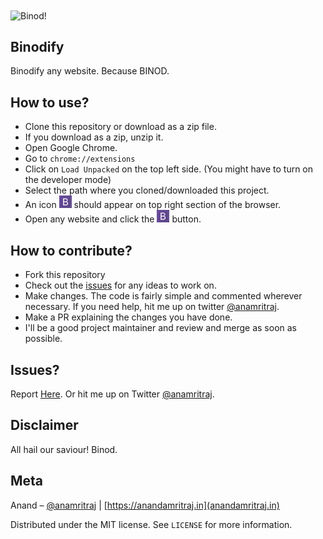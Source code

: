 
<img align="center" width="640" alt="Binod!" src="https://user-images.githubusercontent.com/11889942/89713893-734f2d00-d9b8-11ea-9076-b31e3c5c0d38.png">


## Binodify

Binodify any website. Because BINOD.

## How to use?

- Clone this repository or download as a zip file.
- If you download as a zip, unzip it.
- Open Google Chrome.
- Go to `chrome://extensions`
- Click on `Load Unpacked` on the top left side. (You might have to turn on the developer mode)
- Select the path where you cloned/downloaded this project.
- An icon <img src="binod128x128.png" width="20"/> should appear on top right section of the browser.
- Open any website and click the <img src="binod128x128.png" width="20"/> button.

## How to contribute?

- Fork this repository
- Check out the [issues](https://github.com/anamritraj/google-photos-plus/issues) for any ideas to work on. 
- Make changes. The code is fairly simple and commented wherever necessary. If you need help, hit me up on twitter [@anamritraj](https://twitter.com/anamritraj).
- Make a PR explaining the changes you have done.
- I'll be a good project maintainer and review and merge as soon as possible.

## Issues?

Report [Here](https://github.com/anamritraj/binodify/issues/new). Or hit me up on Twitter [@anamritraj](https://twitter.com/anamritraj).

## Disclaimer

All hail our saviour! Binod.

## Meta

Anand – [@anamritraj](https://twitter.com/anamritraj) | [https://anandamritraj.in](anandamritraj.in) 

Distributed under the MIT license. See ``LICENSE`` for more information.
